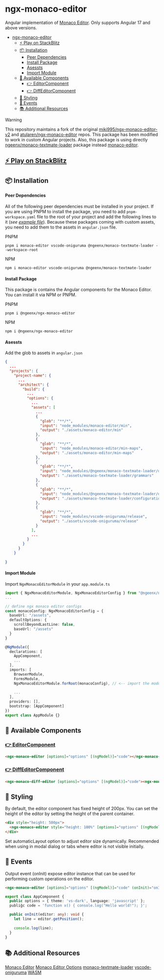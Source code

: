 # ngx-monaco-editor

Angular implementation of [Monaco Editor](https://microsoft.github.io/monaco-editor/). Only supports Angular 17 and above versions.

- [ngx-monaco-editor](#ngx-monaco-editor)
  - [⚡️ Play on StackBlitz](#️-play-on-stackblitz)
  - [📦 Installation](#-installation)
      - [Peer Dependencies](#peer-dependencies)
      - [Install Package](#install-package)
      - [Asessts](#asessts)
      - [Import Module](#import-module)
  - [🧩 Available Components](#-available-components)
    - [👉 EditorComponent](#-editorcomponent)
    - [👉 DiffEditorComponent](#-diffeditorcomponent)
  - [🎨 Styling](#-styling)
  - [📌 Events](#-events)
  - [📚 Additional Resources](#-additional-resources)


> [!WARNING]
> This repository maintains a fork of the original [miki995/ngx-monaco-editor-v2](https://github.com/miki995/ngx-monaco-editor-v2) and [atularen/ngx-monaco-editor](https://github.com/atularen/ngx-monaco-editor) repos. This package has been modified to work in custom Angular projects. Also, this package is using directly [ngeenx/monaco-textmate-loader](https://github.com/ngeenx/monaco-textmate-loader) package instead [monaco-editor](https://github.com/microsoft/monaco-editor).


## [⚡️ Play on StackBlitz](https://stackblitz.com/~/github.com/ngeenx/ngx-monaco-editor)


## 📦 Installation

#### Peer Dependencies

All of the following peer dependencies must be installed in your project. If you are using PNPM to install the package, you need to add `pnpm-workspace.yaml` file to the root of your project and add the following lines to it (*see [example file](./pnpm-workspace.yaml)*). Because these packages coming with custom assets, you need to add them to the assets in `angular.json` file.

PNPM
```
pnpm i monaco-editor vscode-oniguruma @ngeenx/monaco-textmate-loader --workspace-root
```

NPM
```
npm i monaco-editor vscode-oniguruma @ngeenx/monaco-textmate-loader
```

#### Install Package

This package is contains the Angular components for the Monaco Editor. You can install it via NPM or PNPM.

PNPM
```
pnpm i @ngeenx/ngx-monaco-editor
```

NPM
```
npm i @ngeenx/ngx-monaco-editor
```

#### Asessts

Add the glob to assets in `angular.json`

```json
{
  ...
  "projects": {
    "project-name": {
      ...
      "architect": {
        "build": {
          ...
          "options": {
            ...
            "assets": [
              ...
              {
                "glob": "**/*",
                "input": "node_modules/monaco-editor/min",
                "output": "./assets/monaco-editor/min"
              },
              {
                "glob": "**/*",
                "input": "node_modules/monaco-editor/min-maps",
                "output": "./assets/monaco-editor/min-maps"
              },
              {
                "glob": "**/*",
                "input": "node_modules/@ngeenx/monaco-textmate-loader/dist/grammars",
                "output": "./assets/monaco-textmate-loader/grammars"
              },
              {
                "glob": "**/*",
                "input": "node_modules/@ngeenx/monaco-textmate-loader/dist/configurations",
                "output": "./assets/monaco-textmate-loader/configurations"
              },
              {
                "glob": "**/*",
                "input": "node_modules/vscode-oniguruma/release",
                "output": "./assets/vscode-oniguruma/release"
              }
            ],
            ...
          }
        }
      }
    }
  
}
 ```

#### Import Module

Import `NgxMonacoEditorModule` in your `app.module.ts`

```typescript
import { NgxMonacoEditorModule, NgxMonacoEditorConfig } from "@ngeenx/ngx-monaco-editor"
...

// define ngx monaco editor configs
const monacoConfig: NgxMonacoEditorConfig = {
  baseUrl: "/assets",
  defaultOptions: {
    scrollBeyondLastLine: false,
    baseUrl: "/assets"
  }
}

@NgModule({
  declarations: [
    AppComponent,
    ...
  ],
  imports: [
    BrowserModule,
    FormsModule,
    NgxMonacoEditorModule.forRoot(monacoConfig), // <-- import the module
    
    ...
  ],
  providers: [],
  bootstrap: [AppComponent]
})
export class AppModule {}
```

## 🧩 Available Components

### [👉 EditorComponent](./projects/editor/src/lib/components/editor/editor.component.ts)

```html
<ngx-monaco-editor [options]="options" [(ngModel)]="code"></ngx-monaco-editor>
```

### [👉 DiffEditorComponent](./projects/editor/src/lib/components/diff-editor/diff-editor.component.ts)

```html
<ngx-monaco-diff-editor [options]="options" [(ngModel)]="code"><ngx-monaco-diff-editor>
```

## 🎨 Styling

By default, the editor component has fixed height of 200px. You can set the height of the editor by setting the height of the parent container.

```html
<div style="height: 500px">
  <ngx-monaco-editor style="height: 100%" [options]="options" [(ngModel)] ="code"></ngx-monaco-editor>
</div>
```

Set automaticLayout option to adjust editor size dynamically. Recommended when using in modal dialog or tabs where editor is not visible initially.

## 📌 Events

Output event (onInit) expose editor instance that can be used for performing custom operations on the editor.

```html
<ngx-monaco-editor [options]="options" [(ngModel)]="code" (onInit)="onInit($event)"></ngx-monaco-editor>
```

```typescript
export class AppComponent {
  public options = { theme: 'vs-dark', language: 'javascript' };
  publiğc code = 'function x() { console.log("Hello world!"); }';

  public onInit(editor: any): void {
    let line = editor.getPosition();
    
    console.log(line);
  }
}
```

## 📚 Additional Resources

[Monaco Editor](https://github.com/Microsoft/monaco-editor/)
[Monaco Editor Options](https://microsoft.github.io/monaco-editor/docs.html)
[monaco-textmate-loader](https://github.com/ngeenx/monaco-textmate-loader)
[vscode-oniguruma](https://github.com/microsoft/vscode-oniguruma)
[WASM](https://webassembly.org/)
